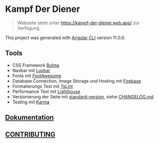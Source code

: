 # Kampf Der Diener

> Webseite steht unter <https://kampf-der-diener.web.app/> zur Verfügung.

This project was generated with [Angular CLI](https://github.com/angular/angular-cli) version 11.0.0.

## Tools

- CSS Framework [Bulma](https://github.com/jgthms/bulma)
- Navbar mit [Luxbar](https://github.com/balzss/luxbar)
- Fonts mit [FontAwesome](https://fontawesome.com/start)
- Database Connection, Image Storage und Hosting mit [Firebase](https://firebase.google.com/?gclid=CjwKCAiA_Kz-BRAJEiwAhJNY77YTjGqSSgsSSOLwD1eIsQD6xitIdvYir1lJJ05fd7XDPENJV_G2FBoCe5gQAvD_BwE)
- Formatierungs Test mit [TsLint](https://github.com/palantir/tslint)
- Performance Test mit [Lighthouse](https://github.com/GoogleChrome/lighthouse)
- Versionierung der Seite mit [standard-version](https://github.com/conventional-changelog/standard-version), siehe [CHANGELOG.md](CHANGELOG.md)
- Testing mit [Karma](https://karma-runner.github.io/latest/index.html)

## [Dokumentation](docs/documentation.md)

## [CONTRIBUTING](docs/CONTRIBUTING.md)
